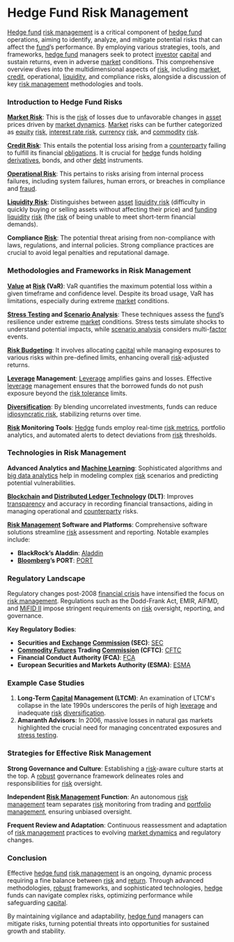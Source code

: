 # Hedge Fund Risk Management

[Hedge fund](../h/hedge_fund.md) [risk management](../r/risk_management.md) is a critical component of [hedge fund](../h/hedge_fund.md) operations, aiming to identify, analyze, and mitigate potential risks that can affect the [fund](../f/fund.md)’s performance. By employing various strategies, tools, and frameworks, [hedge fund](../h/hedge_fund.md) managers seek to protect [investor](../i/investor.md) [capital](../c/capital.md) and sustain returns, even in adverse [market](../m/market.md) conditions. This comprehensive overview dives into the multidimensional aspects of [risk](../r/risk.md), including [market](../m/market.md), [credit](../c/credit.md), operational, [liquidity](../l/liquidity.md), and compliance risks, alongside a discussion of key [risk management](../r/risk_management.md) methodologies and tools.

### Introduction to Hedge Fund Risks

**[Market Risk](../m/market_risk.md)**: This is the [risk](../r/risk.md) of losses due to unfavorable changes in [asset](../a/asset.md) prices driven by [market dynamics](../m/market_dynamics.md). [Market](../m/market.md) risks can be further categorized as [equity](../e/equity.md) [risk](../r/risk.md), [interest rate risk](../i/interest_rate_risk.md), [currency](../c/currency.md) [risk](../r/risk.md), and [commodity](../c/commodity.md) [risk](../r/risk.md).

**[Credit Risk](../c/credit_risk.md)**: This entails the potential loss arising from a [counterparty](../c/counterparty.md) failing to fulfill its financial [obligations](../o/obligation.md). It is crucial for [hedge](../h/hedge.md) funds holding [derivatives](../d/derivatives.md), bonds, and other [debt](../d/debt.md) instruments.

**[Operational Risk](../o/operational_risk.md)**: This pertains to risks arising from internal process failures, including system failures, human errors, or breaches in compliance and [fraud](../f/fraud.md).

**[Liquidity Risk](../l/liquidity_risk.md)**: Distinguishes between [asset](../a/asset.md) [liquidity risk](../l/liquidity_risk.md) (difficulty in quickly buying or selling assets without affecting their price) and [funding liquidity](../f/funding_liquidity.md) [risk](../r/risk.md) (the [risk](../r/risk.md) of being unable to meet short-term financial demands).

**Compliance [Risk](../r/risk.md)**: The potential threat arising from non-compliance with laws, regulations, and internal policies. Strong compliance practices are crucial to avoid legal penalties and reputational damage.

### Methodologies and Frameworks in Risk Management

**[Value](../v/value.md) at [Risk](../r/risk.md) (VaR)**: VaR quantifies the maximum potential loss within a given timeframe and confidence level. Despite its broad usage, VaR has limitations, especially during extreme [market](../m/market.md) conditions.

**[Stress Testing](../s/stress_testing_in_trading.md) and [Scenario Analysis](../s/scenario_analysis.md)**: These techniques assess the [fund](../f/fund.md)’s resilience under extreme [market](../m/market.md) conditions. Stress tests simulate shocks to understand potential impacts, while [scenario analysis](../s/scenario_analysis.md) considers multi-[factor](../f/factor.md) events.

**[Risk Budgeting](../r/risk_budgeting.md)**: It involves allocating [capital](../c/capital.md) while managing exposures to various risks within pre-defined limits, enhancing overall [risk](../r/risk.md)-adjusted returns.

**[Leverage](../l/leverage.md) Management**: [Leverage](../l/leverage.md) amplifies gains and losses. Effective [leverage](../l/leverage.md) management ensures that the borrowed funds do not push exposure beyond the [risk tolerance](../r/risk_tolerance.md) limits.

**[Diversification](../d/diversification.md)**: By blending uncorrelated investments, funds can reduce [idiosyncratic risk](../i/idiosyncratic_risk.md), stabilizing returns over time.

**[Risk](../r/risk.md) Monitoring Tools**: [Hedge](../h/hedge.md) funds employ real-time [risk metrics](../r/risk_metrics.md), portfolio analytics, and automated alerts to detect deviations from [risk](../r/risk.md) thresholds.

### Technologies in Risk Management

**Advanced Analytics and [Machine Learning](../m/machine_learning.md)**: Sophisticated algorithms and [big data analytics](../b/big_data_analytics_in_trading.md) help in modeling complex [risk](../r/risk.md) scenarios and predicting potential vulnerabilities.

**[Blockchain](../b/blockchain_in_trading.md) and [Distributed Ledger Technology](../d/distributed_ledger_technology.md) (DLT)**: Improves [transparency](../t/transparency.md) and accuracy in recording financial transactions, aiding in managing operational and [counterparty](../c/counterparty.md) risks.

**[Risk Management](../r/risk_management.md) Software and Platforms**: Comprehensive software solutions streamline [risk](../r/risk.md) assessment and reporting. Notable examples include:
- **BlackRock’s Aladdin**: [Aladdin](https://www.blackrock.com/aladdin)
- **[Bloomberg](../b/bloomberg.md)’s PORT**: [PORT](https://www.bloomberg.com/professional/product/port/)

### Regulatory Landscape

Regulatory changes post-2008 [financial crisis](../f/financial_crisis.md) have intensified the focus on [risk management](../r/risk_management.md). Regulations such as the Dodd-Frank Act, EMIR, AIFMD, and [MiFID II](../m/mifid_ii.md) impose stringent requirements on [risk](../r/risk.md) oversight, reporting, and governance.

**Key Regulatory Bodies**:
- **Securities and [Exchange](../e/exchange.md) [Commission](../c/commission.md) (SEC)**: [SEC](https://www.sec.gov/)
- **[Commodity Futures](../c/commodity_futures.md) Trading [Commission](../c/commission.md) (CFTC)**: [CFTC](https://www.cftc.gov/)
- **Financial Conduct Authority (FCA)**: [FCA](https://www.fca.org.uk/)
- **European Securities and Markets Authority (ESMA)**: [ESMA](https://www.esma.europa.eu/)

### Example Case Studies

1. **Long-Term [Capital](../c/capital.md) Management (LTCM)**: An examination of LTCM's collapse in the late 1990s underscores the perils of high [leverage](../l/leverage.md) and inadequate [risk](../r/risk.md) [diversification](../d/diversification.md).
2. **Amaranth Advisors**: In 2006, massive losses in natural gas markets highlighted the crucial need for managing concentrated exposures and [stress testing](../s/stress_testing_in_trading.md).

### Strategies for Effective Risk Management

**Strong Governance and Culture**: Establishing a [risk](../r/risk.md)-aware culture starts at the top. A [robust](../r/robust.md) governance framework delineates roles and responsibilities for [risk](../r/risk.md) oversight.

**Independent [Risk Management](../r/risk_management.md) Function**: An autonomous [risk management](../r/risk_management.md) team separates [risk](../r/risk.md) monitoring from trading and [portfolio management](../p/portfolio_management.md), ensuring unbiased oversight.

**Frequent Review and Adaptation**: Continuous reassessment and adaptation of [risk management](../r/risk_management.md) practices to evolving [market dynamics](../m/market_dynamics.md) and regulatory changes.

### Conclusion

Effective [hedge fund](../h/hedge_fund.md) [risk management](../r/risk_management.md) is an ongoing, dynamic process requiring a fine balance between [risk](../r/risk.md) and [return](../r/return.md). Through advanced methodologies, [robust](../r/robust.md) frameworks, and sophisticated technologies, [hedge](../h/hedge.md) funds can navigate complex risks, optimizing performance while safeguarding [capital](../c/capital.md).

By maintaining vigilance and adaptability, [hedge fund](../h/hedge_fund.md) managers can mitigate risks, turning potential threats into opportunities for sustained growth and stability.
